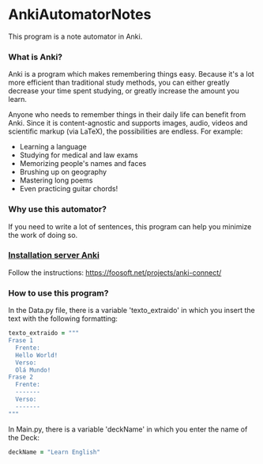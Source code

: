 # AnkiAutomatorNotes
This program is a note automator in Anki.
### What is Anki?
Anki is a program which makes remembering things easy. Because it's a lot more efficient than traditional study methods, you can either greatly decrease your time spent studying, or greatly increase the amount you learn.

Anyone who needs to remember things in their daily life can benefit from Anki. Since it is content-agnostic and supports images, audio, videos and scientific markup (via LaTeX), the possibilities are endless.
For example:

- Learning a language
- Studying for medical and law exams
- Memorizing people's names and faces
- Brushing up on geography
- Mastering long poems
- Even practicing guitar chords!
### Why use this automator?
If you need to write a lot of sentences, this program can help you minimize the work of doing so.
### [Installation server Anki](https://foosoft.net/projects/anki-connect/)
Follow the instructions: https://foosoft.net/projects/anki-connect/
### How to use this program?
In the Data.py file, there is a variable 'texto_extraido' in which you insert the text with the following formatting:
```ruby
texto_extraido = """
Frase 1
  Frente:
  Hello World!
  Verso: 
  Olá Mundo!
Frase 2
  Frente:
  -------
  Verso:
  -------
"""
```
In Main.py, there is a variable 'deckName' in which you enter the name of the Deck:
```ruby
deckName = "Learn English"
```
